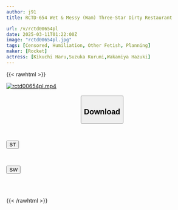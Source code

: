 ```yaml
---
author: j91
title: RCTD-654 Wet & Messy (Wam) Three-Star Dirty Restaurant

url: /v/rctd00654pl
date: 2025-03-11T01:22:00Z
image: "rctd00654pl.jpg"
tags: [Censored, Humiliation, Other Fetish, Planning]
maker: [Rocket]
actress: [Kikuchi Haru,Suzuka Kurumi,Wakamiya Hazuki]
---
```



{{< rawhtml >}}

<div class="video" data-videoid="b1ZPewWL8YhDr3">
    <a href="javascript:;">
        <img src="/v/rctd00654pl/rctd00654pl.jpg" width="WIDTH" height="HEIGHT" alt="rctd00654pl.mp4" loading="lazy">
    </a>
</div>

<script type="text/javascript" src="https://j91.asia/asset/on-demand-st.js"></script>

<br>
  <link rel="stylesheet" href="https://j91.asia/asset/bs5.css">
  
  <center>
  <button class="btn btn-primary" type="button" data-bs-toggle="collapse" data-bs-target=".multi-collapse" aria-expanded="false" aria-controls="multiCollapseExample1 multiCollapseExample2"><h2>Download</h2></button></center>
</p>
<div class="row">
  <div class="col">
    <div class="collapse multi-collapse" id="multiCollapseExample1">
      <div class="card card-body">
	      	      <br>
<div class="buttons">  
<p><a href="/v/rctd00654pl/st.html" target="_blank"><button class="btn-hover color-3"><i class="fa fa-download"></i> ST</button></a></p></div>
    </div>
  </div>
</div>
  <div class="col">
    <div class="collapse multi-collapse" id="multiCollapseExample2">
      <div class="card card-body">
	      <br>
<div class="buttons">
<p><a href="/v/rctd00654pl/sw.html" target="_blank"><button class="btn-hover color-2"><i class="fa fa-download"></i> SW</button></a></p></div>
<br><br>
      </div>
    </div>
  </div>
</div>

{{< /rawhtml >}}